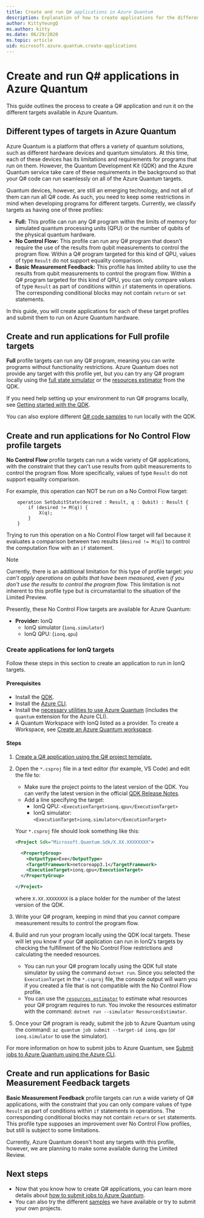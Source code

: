 ```yaml
---
title: Create and run Q# applications in Azure Quantum
description: Explanation of how to create applications for the different targets of Azure-Quantum
author: KittyYeungQ
ms.author: kitty
ms.date: 06/29/2020
ms.topic: article
uid: microsoft.azure.quantum.create-applications
---
```


# Create and run Q# applications in Azure Quantum

This guide outlines the process to create a Q# application
and run it on the different targets available in Azure Quantum.

## Different types of targets in Azure Quantum

Azure Quantum is a platform that offers a variety of quantum solutions, such as
different hardware devices and quantum simulators. 
At this time, each of these devices has its limitations and requirements for programs that run on them. However, the Quantum Development Kit (QDK) and the Azure Quantum service take care of these requirements in the background so that your Q# code can run seamlessly on all of the Azure Quantum targets.

Quantum devices, however, are still an emerging technology, and not all of
them can run all Q# code. As such, you need to keep some
restrictions in mind when developing programs for different targets. Currently, we
classify targets as having one of three profiles:

- **Full:** This profile can run any Q# program within the
  limits of memory for simulated quantum processing units (QPU) or the number of qubits of the physical
  quantum hardware.
- **No Control Flow:** This profile can run any Q# program that doesn't
  require the use of the results from qubit measurements to control the
  program flow. Within a Q# program targeted for this kind of QPU, values of
  type `Result` do not support equality comparison.
- **Basic Measurement Feedback:** This profile has limited ability to use the
  results from qubit measurements to control the program flow. Within a Q# program
  targeted for this kind of QPU, you can only compare values of type `Result` as
  part of conditions within `if` statements in operations. The corresponding
  conditional blocks may not contain `return` or `set` statements.

In this guide, you will create applications for each of these
target profiles and submit them to run on Azure Quantum hardware.

## Create and run applications for Full profile targets

**Full** profile targets can run any Q# program, meaning you can
write programs without functionality restrictions. Azure Quantum does not provide
any target with this profile yet, but you can try any Q# program locally using the
[full state simulator](xref:microsoft.quantum.machines.full-state-simulator) or the [resources estimator](xref:microsoft.quantum.machines.resources-estimator) from the QDK. 

If you need help setting up your environment to run Q# programs locally, see [Getting started with the QDK](xref:microsoft.quantum.welcome).

You can also explore different [Q# code samples](https://docs.microsoft.com/samples/browse/?languages=qsharp) to run locally with the QDK.

## Create and run applications for No Control Flow profile targets

**No Control Flow** profile targets can run a wide variety of Q# applications, with
the constraint that they can't use results from qubit measurements to control
the program flow. More specifically, values of type `Result` do not support
equality comparison.

For example, this operation can NOT be run on a No Control Flow target:

```qsharp
    operation SetQubitState(desired : Result, q : Qubit) : Result {
        if (desired != M(q)) {
            X(q);
        }
    }
```

Trying to run this operation on a No Control Flow target will fail because it evaluates a comparison between two results (`desired != M(q)`)
to control the computation flow with an `if` statement.

> [!NOTE]
> Currently, there is an additional limitation for this type of profile target: *you can't apply operations on qubits that have been measured, even
> if you don't use the results to control the program flow.* This limitation is
> not inherent to this profile type but is circumstantial to the situation of the Limited
> Preview.

Presently, these No Control Flow targets are available for Azure Quantum:

- **Provider:** IonQ
  - IonQ simulator (`ìonq.simulator`)
  - IonQ QPU: (`ionq.qpu`)

### Create applications for IonQ targets

Follow these steps in this section to create an application to run in IonQ targets.

#### Prerequisites

- Install the [QDK](xref:microsoft.quantum.install.standalone).
- Install the [Azure CLI](https://docs.microsoft.com/cli/azure/install-azure-cli).
- Install the [necessary utilities to use Azure Quantum](xref:microsoft.azure.quantum.setup.cli) (includes the `quantum` extension for the Azure CLI).
- A Quantum Workspace with IonQ listed as a provider. To create a Workspace, see [Create an Azure Quantum workspace](xref:microsoft.azure.quantum.workspaces-portal).

#### Steps 

1. [Create a Q# application using the Q# project template.](https://docs.microsoft.com/quantum/quickstarts/install-command-line?tabs=tabid-vscode#develop-with-q)
1. Open the `*.csproj` file in a text editor (for example, VS Code) and edit the file to:
    - Make sure the project points to the latest version of the QDK. You can verify the latest version in the official [QDK Release Notes](xref:microsoft.quantum.relnotes).
    - Add a line specifying the target:
      - IonQ QPU: `<ExecutionTarget>ionq.qpu</ExecutionTarget>`
      - IonQ simulator: `<ExecutionTarget>ionq.simulator</ExecutionTarget>`
  
   Your `*.csproj` file should look something like this:
  
    ```xml
    <Project Sdk="Microsoft.Quantum.Sdk/X.XX.XXXXXXXX">
    
      <PropertyGroup>
        <OutputType>Exe</OutputType>
        <TargetFramework>netcoreapp3.1</TargetFramework>
        <ExecutionTarget>ionq.qpu</ExecutionTarget>
      </PropertyGroup>
    
    </Project>
    ```
   where `X.XX.XXXXXXXX` is a place holder for the number of the latest version of the QDK.
1. Write your Q# program, keeping in mind that you cannot compare measurement results to control the program flow. 
1. Build and run your program locally using the QDK local
   targets. These will let you know if your Q# application can run in IonQ's targets by checking the fulfillment of the No Control Flow restrictions and calculating the
   needed resources.
   - You can run your Q# program locally using the QDK full state simulator by
     using the command `dotnet run`. Since you selected the `ExecutionTarget` in
     the `*.csproj` file, the console output will warn you if you created a file that is not compatible with the No Control Flow profile.
   - You can use the
     [`resources estimator`](https://docs.microsoft.com/quantum/user-guide/machines/resources-estimator)
     to estimate what resources your Q# program requires to run. You invoke the resources estimator with the command: `dotnet run --simulator
     ResourcesEstimator`.
1. Once your Q# program is ready, submit the job to Azure Quantum
   using the command: `az quantum job submit --target-id ionq.qpu` (or
   `ionq.simulator` to use the simulator).

For more information on how to submit jobs to Azure Quantum, see [Submit jobs to Azure Quantum using the Azure CLI](xref:microsoft.azure.quantum.submit-jobs.azcli).

## Create and run applications for Basic Measurement Feedback targets

**Basic Measurement Feedback** profile targets can run a wide variety of Q#
applications, with the constraint that you can only compare values of type `Result` as part of conditions within `if` statements in operations. The
corresponding conditional blocks may not contain `return` or `set` statements. This profile type supposes an improvement over No Control Flow profiles, but still is subject to
some limitations.

Currently, Azure Quantum doesn't host any targets with this profile,
however, we are planning to make some available during the Limited Review.

## Next steps

- Now that you know how to create Q# applications, you can learn more detalis about [how to submit jobs to Azure Quantum](xref:xref:microsoft.azure.quantum.submit-jobs.azcli). 
- You can also  try the different [samples](https://github.com/MicrosoftDocs/quantum-docs-private/tree/feature/onboarding-azure-quantum/azure-quantum/samples) we have available or try to submit your own projects.
